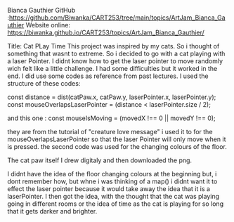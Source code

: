 Bianca Gauthier 
GitHub :https://github.com/Biwanka/CART253/tree/main/topics/ArtJam_Bianca_Gauthier 
Website online: https://biwanka.github.io/CART253/topics/ArtJam_Bianca_Gauthier/ 


Title: Cat PLay Time 
This project was inspired by my cats. So i thought of something that wasnt to extreme. So i decided to go with a cat playing 
with a laser Pointer. I didnt know how to get the laser pointer to move randomly wich felt like a little challenge. I had some difficulties but it worked in the end. I did use some codes as reference from past lectures. I used the structure of these codes:

 const distance = dist(catPaw.x, catPaw.y, laserPointer.x, laserPointer.y);
    const mouseOverlapsLaserPointer = (distance < laserPointer.size / 2);

and this one :   const mouseIsMoving = (movedX !== 0 || movedY !== 0);

they are from the tutorial of "creature love message" i used it to for the mouseOverlapsLaserPointer so that the laser Pointer will
only move when it is pressed. 
the second code was used for the changing colours of the floor. 

The cat paw itself I drew digitaly and then downloaded the png. 

I didnt have the idea of the floor changing colours at the beginning but, i dont remember how, but whne i was thinking of a map() i didnt want it to effect the laser pointer because it would take away the idea that it is a laserPointer. I then got the idea, with the thought that the cat was playing going in different rooms or the idea of time as the cat is playing for so long that it gets darker and brighter. 
